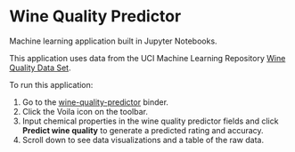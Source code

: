 # Wine Quality Predictor

Machine learning application built in Jupyter Notebooks.

This application uses data from the UCI Machine Learning Repository [Wine Quality Data Set](https://archive.ics.uci.edu/ml/datasets/wine+quality).

To run this application:
1. Go to the [wine-quality-predictor](https://mybinder.org/v2/gh/lydia00/wine-quality-predictor/b195221044ebce1c81e40dfd74fff6419bc2dd36?urlpath=lab%2Ftree%2Fwine-quality-predictor.ipynb) binder.
2. Click the Voila icon on the toolbar.
3. Input chemical properties in the wine quality predictor fields and click **Predict wine quality** to generate a predicted rating and accuracy.
4. Scroll down to see data visualizations and a table of the raw data.